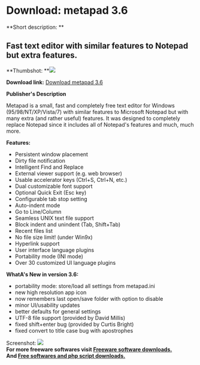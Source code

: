 # Download: metapad 3.6

**Short description: **

## Fast text editor with similar features to Notepad but extra features.

  
**Thumbshot: **![](http://www.freewarefiles.com/screenshot/metapad_md.jpg)   
  
**Download link:** [Download metapad 3.6](http://freesoftwares.boysofts.com/Metapad_program_16812.html)  
  

**Publisher's Description**  
  

Metapad is a small, fast and completely free text editor for Windows
(95/98/NT/XP/Vista/7) with similar features to Microsoft Notepad but with many
extra (and rather useful) features. It was designed to completely replace
Notepad since it includes all of Notepad's features and much, much more.

**Features:**

  * Persistent window placement 
  * Dirty file notification 
  * Intelligent Find and Replace 
  * External viewer support (e.g. web browser) 
  * Usable accelerator keys (Ctrl+S, Ctrl+N, etc.) 
  * Dual customizable font support 
  * Optional Quick Exit (Esc key) 
  * Configurable tab stop setting 
  * Auto-indent mode 
  * Go to Line/Column 
  * Seamless UNIX text file support 
  * Block indent and unindent (Tab, Shift+Tab) 
  * Recent files list 
  * No file size limit! (under Win9x) 
  * Hyperlink support 
  * User interface language plugins 
  * Portability mode (INI mode) 
  * Over 30 customized UI language plugins 

**WhatA's New in version 3.6:**

  * portability mode: store/load all settings from metapad.ini 
  * new high resolution app icon 
  * now remembers last open/save folder with option to disable 
  * minor UI/usability updates 
  * better defaults for general settings 
  * UTF-8 file support (provided by David Millis) 
  * fixed shift+enter bug (provided by Curtis Bright) 
  * fixed convert to title case bug with apostrophes 

  
  
Screenshot: ![](http://www.freewarefiles.com/screenshot/metapad.jpg)  
**For more freeware softwares visit [Freeware software downloads.](http://freesoftwares.boysofts.com/)**   
**And [Free softwares and php script downloads.](http://www.boysofts.com/)**

